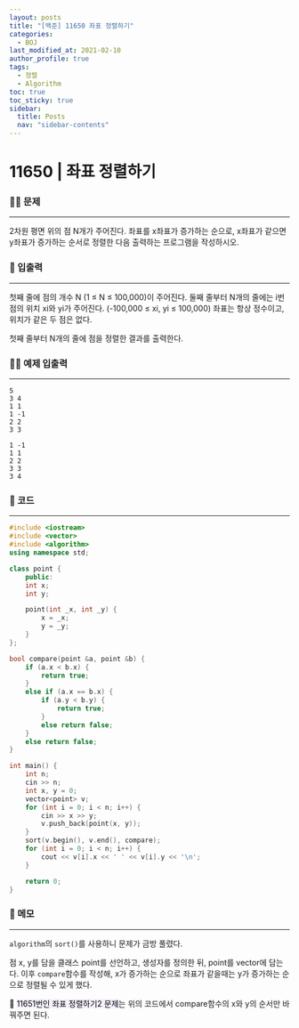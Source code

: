 ```yaml
---
layout: posts
title: "[백준] 11650 좌표 정렬하기"
categories:
  - BOJ
last_modified_at: 2021-02-10
author_profile: true
tags:
  - 정렬
  - Algorithm
toc: true
toc_sticky: true
sidebar:
  title: Posts
  nav: "sidebar-contents"
---
```


# 11650 | 좌표 정렬하기


### 🙋‍♀️ 문제

-----

2차원 평면 위의 점 N개가 주어진다. 좌표를 x좌표가 증가하는 순으로, x좌표가 같으면 y좌표가 증가하는 순서로 정렬한 다음 출력하는 프로그램을 작성하시오.

### 🙌 입출력

-----

첫째 줄에 점의 개수 N (1 ≤ N ≤ 100,000)이 주어진다. 둘째 줄부터 N개의 줄에는 i번점의 위치 xi와 yi가 주어진다. (-100,000 ≤ xi, yi ≤ 100,000) 좌표는 항상 정수이고, 위치가 같은 두 점은 없다.

첫째 줄부터 N개의 줄에 점을 정렬한 결과를 출력한다.

### 🙋‍♂️ 예제 입출력

-----

```
5
3 4
1 1
1 -1
2 2
3 3
```

```
1 -1
1 1
2 2
3 3
3 4
```

### 🚀 코드

-----

```c++
#include <iostream>
#include <vector>
#include <algorithm>
using namespace std;

class point {
	public:
	int x;
	int y;

	point(int _x, int _y) {
		x = _x;
		y = _y;
	}
};

bool compare(point &a, point &b) {
	if (a.x < b.x) {
		return true;
	}
	else if (a.x == b.x) {
		if (a.y < b.y) {
			return true;
		}
		else return false;
	}
	else return false;
}

int main() {
	int n;
	cin >> n;
	int x, y = 0;
	vector<point> v;
	for (int i = 0; i < n; i++) {
		cin >> x >> y;
		v.push_back(point(x, y));
	}
	sort(v.begin(), v.end(), compare);
	for (int i = 0; i < n; i++) {
		cout << v[i].x << ' ' << v[i].y << '\n';
	}

	return 0;
}
```


### 🌠 메모

-----

```algorithm```의 ```sort()```를 사용하니 문제가 금방 풀렸다.

점 x, y를 담을 클래스 point를 선언하고, 생성자를 정의한 뒤, point를 vector에 담는다. 이후 ```compare```함수를 작성해, x가 증가하는 순으로 좌표가 같을때는 y가 증가하는 순으로 정렬될 수 있게 했다.

📌 <mark style='background-color: #f5f0ff'>11651번인 좌표 정렬하기2 문제</mark>는 위의 코드에서 compare함수의 x와 y의 순서만 바꿔주면 된다.
